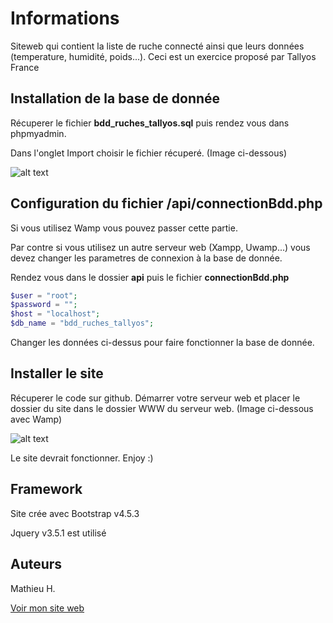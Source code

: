 # Informations

Siteweb qui contient la liste de ruche connecté ainsi que leurs données (temperature, humidité, poids...). Ceci est un exercice proposé par Tallyos France

## Installation de la base de donnée

Récuperer le fichier **bdd_ruches_tallyos.sql** puis rendez vous dans phpmyadmin.

Dans l'onglet Import choisir le fichier récuperé. (Image ci-dessous)

![alt text](https://onecomhelp.zendesk.com/hc/article_attachments/115010378189/en_choose-file-to-import.png)

## Configuration du fichier /api/connectionBdd.php

Si vous utilisez Wamp vous pouvez passer cette partie.

Par contre si vous utilisez un autre serveur web (Xampp, Uwamp...) vous devez changer les parametres de connexion à la base de donnée.

Rendez vous dans le dossier **api** puis le fichier **connectionBdd.php**

```php
$user = "root";
$password = "";
$host = "localhost";
$db_name = "bdd_ruches_tallyos";
```

Changer les données ci-dessus pour faire fonctionner la base de donnée.

## Installer le site

Récuperer le code sur github. Démarrer votre serveur web et placer le dossier du site dans le dossier WWW du serveur web. (Image ci-dessous avec Wamp)

![alt text](https://lh3.googleusercontent.com/proxy/q_tFv5zkbOZ3RwqH9546rcVV20JLaoClU5R9brsL8JXrojnp_Btx2W-tn9MJuq2vGcWue0YszxkJQ3_2LB0SQv5jkECBJBn5CaUu4_AhGvXhPfi3B3hnszkLv31YFwK3rstG-I-Gvg)

Le site devrait fonctionner. Enjoy :)

## Framework

Site crée avec Bootstrap v4.5.3

Jquery v3.5.1 est utilisé

## Auteurs

Mathieu H. 

[Voir mon site web](https://portfolio.harmant-mathieu.fr/)